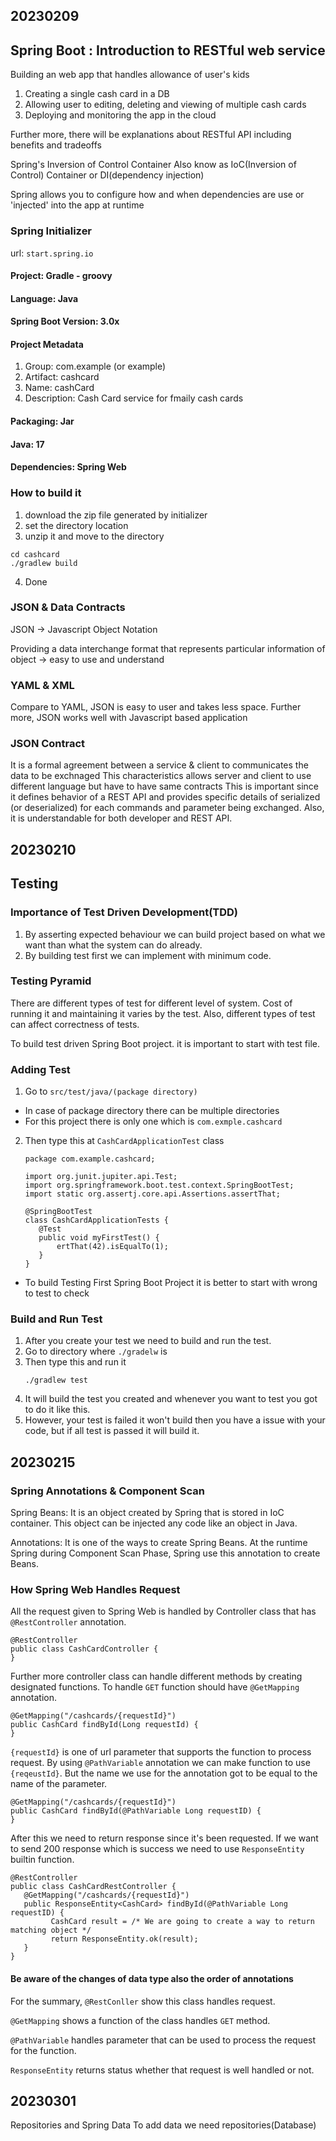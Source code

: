 ## 20230209
## Spring Boot : Introduction to RESTful web service

Building an web app that handles allowance of user's kids
1. Creating a single cash card in a DB
2. Allowing user to editing, deleting and viewing of multiple cash cards
3. Deploying and monitoring the app in the cloud

Further more, there will be explanations about RESTful API including benefits and tradeoffs

Spring's Inversion of Control Container
Also know as IoC(Inversion of Control) Container or DI(dependency injection)

Spring allows you to configure how and when dependencies are use or 'injected' into the app at runtime

### Spring Initializer
url: `start.spring.io`
#### Project: Gradle - groovy
#### Language: Java
#### Spring Boot Version: 3.0x

#### Project Metadata
1. Group: com.example (or example)
2. Artifact: cashcard 
3. Name: cashCard 
4. Description: Cash Card service for fmaily cash cards 

#### Packaging: Jar
#### Java: 17

#### Dependencies: Spring Web

### How to build it
1. download the zip file generated by initializer
2. set the directory location
3. unzip it and move to the directory
```
cd cashcard
./gradlew build
```
4. Done

### JSON & Data Contracts
JSON -> Javascript Object Notation

Providing a data interchange format that represents particular information of  object -> easy to use and understand

### YAML & XML

Compare to YAML, JSON is easy to user and takes less space.
Further more, JSON works well with Javascript based application

### JSON Contract
It is a formal agreement between a service & client to communicates the data to be exchnaged
This characteristics allows server and client to use different language but have to have same contracts
This is important since it defines behavior of a REST API and provides specific details of serialized (or deserialized) for each commands and parameter being exchanged.
Also, it is understandable for both developer and REST API.

## 20230210
## Testing
### Importance of Test Driven Development(TDD)
1. By asserting expected behaviour we can build project based on what we want than what the system can do already.
2. By building test first we can implement with minimum code.

### Testing Pyramid
There are different types of test for different level of system. Cost of running it and maintaining it varies by the test.
Also, different types of test can affect correctness of tests.

To build test driven Spring Boot project. it is important to start with test file.
### Adding Test
1. Go to `src/test/java/(package directory)`
- In case of package directory there can be multiple directories
- For this project there is only one which is `com.exmple.cashcard`
2. Then type this at `CashCardApplicationTest` class
    ```
   package com.example.cashcard;
   
   import org.junit.jupiter.api.Test;
   import org.springframework.boot.test.context.SpringBootTest;
   import static org.assertj.core.api.Assertions.assertThat;
   
   @SpringBootTest 
   class CashCardApplicationTests {
       @Test
       public void myFirstTest() {
           ertThat(42).isEqualTo(1);
       }
   }
   ```
- To build Testing First Spring Boot Project it is better to start with wrong to test to check
### Build and Run Test
1. After you create your test we need to build and run the test.
2. Go to directory where `./gradelw` is
3. Then type this and run it
   ```
   ./gradlew test
   ```
4. It will build the test you created and whenever you want to test you got to do it like this.
5. However, your test is failed it won't build then you have a issue with your code, but if all test is passed it will build it.

## 20230215
### Spring Annotations & Component Scan

Spring Beans: It is an object created by Spring that is stored in IoC container. This object can be injected any code like an object in Java.

Annotations: It is one of the ways to create Spring Beans. At the runtime Spring during Component Scan Phase, Spring use this annotation to create Beans.

### How Spring Web Handles Request
All the request given to Spring Web is handled by Controller class that has `@RestController` annotation.
```
@RestController
public class CashCardController {
}
```
Further more controller class can handle different methods by creating designated functions.
To handle `GET` function should have `@GetMapping` annotation. 
```
@GetMapping("/cashcards/{requestId}")
public CashCard findById(Long requestId) {
}
```
`{requestId}` is one of url parameter that supports the function to process request.
By using `@PathVariable` annotation we can make function to use  `{reqeustId}`. But the name we use for the annotation got to be equal to the name of the parameter.

```
@GetMapping("/cashcards/{requestId}")
public CashCard findById(@PathVariable Long requestID) {
}
```

After this we need to return response since it's been requested.
If we want to send 200 response which is success we need to use `ResponseEntity` builtin function.
```
@RestController
public class CashCardRestController {
   @GetMapping("/cashcards/{requestId}")
   public ResponseEntity<CashCard> findById(@PathVariable Long requestID) {
         CashCard result = /* We are going to create a way to return matching object */
         return ResponseEntity.ok(result);
   }
}
```

#### Be aware of the changes of data type also the order of annotations

For the summary, `@RestConller` show this class handles request.

`@GetMapping` shows a function of the class handles `GET` method.

`@PathVariable` handles parameter that can be used to process the request for the function.

`ResponseEntity` returns status whether that request is well handled or not.

## 20230301
Repositories and Spring Data
To add data we need repositories(Database)

